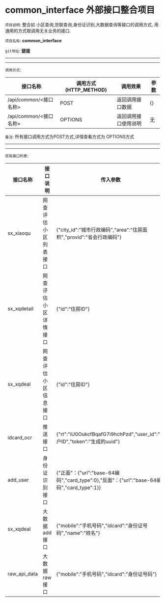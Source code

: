 #  common_interface 外部接口整合项目



`项目说明`: 整合如 小区查询,世联查询,身份证识别,大数据查询等接口的调用方式, 用通用的方式取调用无关业务的接口.

`项目名称`: **common_interface**

`git地址`: **[链接](http://git.yaoyingli.cn/kangruide/common_interface.git "git地址")**


------------



------------


`调用方式`:

|  接口名称 | 调用方式(HTTP_METHOD)  | 调用效果 | 参数 |
| ------------ | ------------ | ------------ | ------------ |
| /api/common/<接口名称>  | POST  |  返回调用接口数据 | {} |
| /api/common/<接口名称>  | OPTIONS  | 返回调用接口使用说明 | 无 |

`备注`: 所有接口调用方式为POST方式,详情查看方式为 OPTIONS方式


------------


------------


`现有接口列表`:

|  接口名称 | 接口说明  | 传入参数 |
| ------------ | ------------ | ------------ |
| sx_xiaoqu  | 网查评估小区列表接口  | {"city_id":"城市行政编码","area":"住房面积","provid":"省会行政编码"} |   |
| sx_xqdetail | 网查评估小区详情接口  | {"id":"住房ID"} |   |
| sx_xqdeal  | 网查评估小区信息接口  | {"id":"住房ID"} |   |
| idcard_ocr  |  推送接口 |  {"rt":"iU0OukcfBqafG7i9hchPzd","user_id":"用户ID","token":"生成的uuid"} |   |
| add_user  | 身份证识别接口  | {"正面"：{"url":"base-64编码","card_type":0},"反面"：{"url":"base-64编码","card_type":1}}|   |
| sx_xqdeal  |  大数据add接口 | {"mobile":"手机号码","idcard":"身份证号码","name":"姓名"} |   |
| raw_api_data  | 大数据raw接口  | {"mobile":"手机号码","idcard":"身份证号码"} |   |


